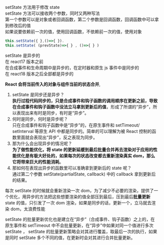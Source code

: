 setState 方法用于修改 state  
setState 方法可以接收两个参数，同时又两种写法  
第一个参数可以是对象或者回调函数，第二个参数是回调函数，回调函数中可以拿到修改后的值  
如果说要依赖前一次的值，使用回调函数，不依赖前一次的值，使用对象

```jsx
this.setState({ },()=>{ }).                                                                       .
this.setState( (prevState)=>{ } , ()=>{ } )
```

setState 是异步的  
在 react17 版本之前  
在合成事件和生命周期中是异步的，在定时器和原生 js 事件中是同步的  
在 react18 版本之后全部都是异步的

**React 会将当前传入的对象与组件当前的状态合并**,

1. setState 是同步还是异步？  
   **执⾏过程代码同步的，只是合成事件和钩⼦函数的调⽤顺序在更新之前，导致在合成事件和钩⼦函数中没法⽴马拿到更新后的值**，形成了所谓的“异步”，所以表现出来有时是同步，有时是“异步”。
2. 何时是同步，何时是异步呢？  
   只在合成事件和钩⼦函数中是“异步”的，在原⽣事件和 setTimeout/ setInterval 等原⽣ API 中都是同步的。简单的可以理解为被 React 控制的函数⾥⾯就会表现出“异步”，反之表现为同步。
3. 那为什么会出现异步的情况呢？  
   **为了做性能优化，将 state 的更新延缓到最后批量合并再去渲染对于应⽤的性能优化是有极⼤好处的，如果每次的状态改变都去重新渲染真实 dom，那么它将带来巨⼤的性能消耗**。
4. 那如何在表现出异步的函数⾥可以准确拿到更新后的 state 呢？  
   通过第⼆个参数 setState(partialState, callback) 中的 callback 拿到更新后的结果。

每次 setState 的时候就会重新渲染一次 dom，为了减少不必要的渲染，提供了一个优化，用异步的方法把这些想要渲染的值全部压到最后，压到最后**批量更新** state 的值，只引发了一次 dom 渲染，如果是同步的话，更新一个，立马就去渲染 dom，太浪费性能

setState 的批量更新优化也是建立在“异步”（合成事件、钩子函数）之上的，在原生事件和 setTimeout 中不会批量更新，在“异步”中如果对同一个值进行多次 setState ， setState 的批量更新策略会对其进行覆盖，取最后一次的执行，如果是同时 setState 多个不同的值，在更新时会对其进行合并批量更新。
